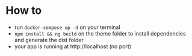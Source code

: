 # How to

- run `docker-compose up -d` on your terminal
- `npm install && ng build` on the theme folder to install dependencies and generate the dist folder
- your app is running at http://localhost (no port)